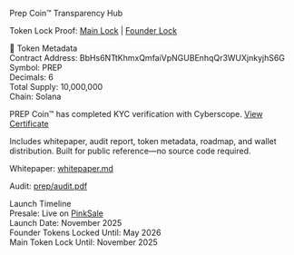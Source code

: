 Prep Coin™ Transparency Hub

Token Lock Proof: [Main Lock](./PREPmaintokenlock.jpg) | [Founder Lock](./PREPfoundertokenloc.jpg)

🧬 Token Metadata  
Contract Address: BbHs6NTtKhmxQmfaiVpNGUBEnhqQr3WUXjnkyjhS6G  
Symbol: PREP  
Decimals: 6  
Total Supply: 10,000,000  
Chain: Solana

PREP Coin™ has completed KYC verification with Cyberscope. [View Certificate](./kyc.png)

Includes whitepaper, audit report, token metadata, roadmap, and wallet distribution. Built for public reference—no source code required.

Whitepaper: [whitepaper.md](./whitepaper.md)  

Audit: [prep/audit.pdf](./prep/audit.pdf)

Launch Timeline  
Presale: Live on [PinkSale](https://www.pinksale.finance/solana/launchpad/CFWxfkpbL64Dx53Z4Xt85SRUEKWWZUyNr1vymcU1k3VV)  
Launch Date: November 2025  
Founder Tokens Locked Until: May 2026  
Main Token Lock Until: November 2025


